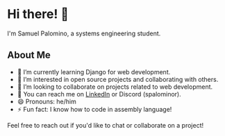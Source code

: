 # Hi there! 👋

I'm Samuel Palomino, a systems engineering student. 

## About Me
- 🔭 I’m currently learning Django for web development.
- 🌱 I’m interested in open source projects and collaborating with others.
- 👯 I’m looking to collaborate on projects related to web development.
- 💬 You can reach me on [LinkedIn](https://www.linkedin.com/in/spalominor/) or Discord (spalominor).
- 😄 Pronouns: he/him
- ⚡ Fun fact: I know how to code in assembly language!

Feel free to reach out if you'd like to chat or collaborate on a project!
